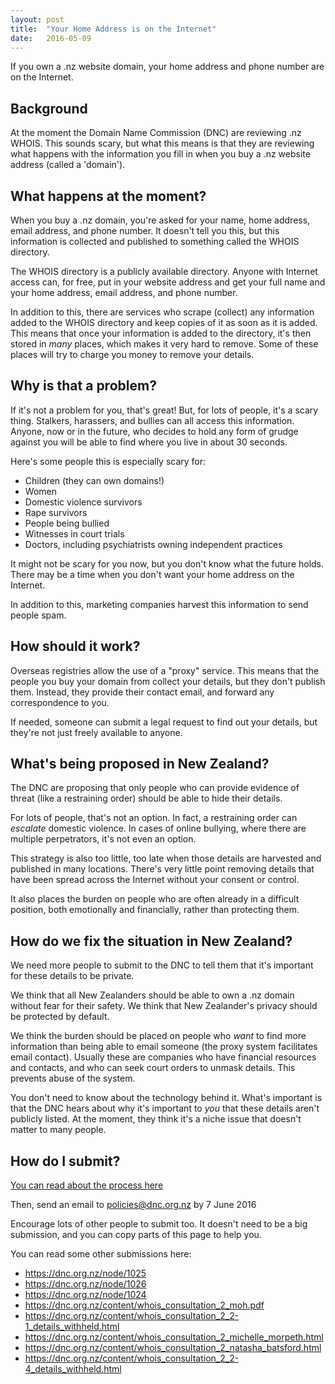 ```yaml
---
layout: post
title:  "Your Home Address is on the Internet"
date:   2016-05-09
---
```


<p class="intro"><span class="dropcap">I</span>f you own a .nz website domain, your home address and phone number are on the Internet.</p>

## Background

At the moment the Domain Name Commission (DNC) are reviewing .nz WHOIS. This sounds scary, but what this means is that they are reviewing what happens with the information you fill in when you buy a .nz website address (called a 'domain').

## What happens at the moment?

When you buy a .nz domain, you're asked for your name, home address, email address, and phone number. It doesn't tell you this, but this information is collected and published to something called the WHOIS directory.

The WHOIS directory is a publicly available directory. Anyone with Internet access can, for free, put in your website address and get your full name and your home address, email address, and phone number.

In addition to this, there are services who scrape (collect) any information added to the WHOIS directory and keep copies of it as soon as it is added. This means that once your information is added to the directory, it's then stored in _many_ places, which makes it very hard to remove. Some of these places will try to charge you money to remove your details.

## Why is that a problem?

If it's not a problem for you, that's great! But, for lots of people, it's a scary thing. Stalkers, harassers, and bullies can all access this information. Anyone, now or in the future, who decides to hold any form of grudge against you will be able to find where you live in about 30 seconds.

Here's some people this is especially scary for:

- Children (they can own domains!)
- Women
- Domestic violence survivors
- Rape survivors
- People being bullied
- Witnesses in court trials
- Doctors, including psychiatrists owning independent practices

It might not be scary for you now, but you don't know what the future holds. There may be a time when you don't want your home address on the Internet. 

In addition to this, marketing companies harvest this information to send people spam.

## How should it work?

Overseas registries allow the use of a "proxy" service. This means that the people you buy your domain from collect your details, but they don't publish them. Instead, they provide their contact email, and forward any correspondence to you.

If needed, someone can submit a legal request to find out your details, but they're not just freely available to anyone.

## What's being proposed in New Zealand?

The DNC are proposing that only people who can provide evidence of threat (like a restraining order) should be able to hide their details. 

For lots of people, that's not an option. In fact, a restraining order can _escalate_ domestic violence. In cases of online bullying, where there are multiple perpetrators, it's not even an option.

This strategy is also too little, too late when those details are harvested and published in many locations. There's very little point removing details that have been spread across the Internet without your consent or control.

It also places the burden on people who are often already in a difficult position, both emotionally and financially, rather than protecting them.

## How do we fix the situation in New Zealand?

We need more people to submit to the DNC to tell them that it's important for these details to be private.

We think that all New Zealanders should be able to own a .nz domain without fear for their safety. We think that New Zealander's privacy should be protected by default.

We think the burden should be placed on people who _want_ to find more information than being able to email someone (the proxy system facilitates email contact). Usually these are companies who have financial resources and contacts, and who can seek court orders to unmask details. This prevents abuse of the system.

You don't need to know about the technology behind it. What's important is that the DNC hears about why it's important to _you_ that these details aren't publicly listed. At the moment, they think it's a niche issue that doesn't matter to many people.

## How do I submit?

[You can read about the process here](https://dnc.org.nz/consultation-whois-review-process)

Then, send an email to policies@dnc.org.nz by 7 June 2016

Encourage lots of other people to submit too. It doesn't need to be a big submission, and you can copy parts of this page to help you.

You can read some other submissions here:

- https://dnc.org.nz/node/1025
- https://dnc.org.nz/node/1026
- https://dnc.org.nz/node/1024
- https://dnc.org.nz/content/whois_consultation_2_moh.pdf
- https://dnc.org.nz/content/whois_consultation_2_2-1_details_withheld.html
- https://dnc.org.nz/content/whois_consultation_2_michelle_morpeth.html
- https://dnc.org.nz/content/whois_consultation_2_natasha_batsford.html
- https://dnc.org.nz/content/whois_consultation_2_2-4_details_withheld.html

